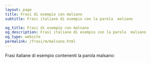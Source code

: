 ```yaml
---
layout: page
title: Frasi di esempio con malsano 
subtitle: Frasi italiane di esempio con la parola  malsano

og_title: Frasi di esempio con malsano 
og_description: Frasi italiane di esempio con la parola  malsano
og_type: website
permalink: /frasi/m/malsano.html
---
```


Frasi italiane di esempio contenenti la parola malsano:


